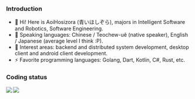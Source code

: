 ### Introduction

+ 👋 Hi! Here is AoiHosizora (青いほしぞら), majors in Intelligent Software and Robotics, Software Engineering.
+ 📝 Speaking languages: Chinese / Teochew-uê (native speaker), English / Japanese (average level I think :P).
+ 🚀 Interest areas: backend and distributed system development, desktop client and android client development.
+ ⚡ Favorite programming languages: Golang, Dart, Kotlin, C#, Rust, etc.

### Coding status

<img align="left" src="https://github-readme-stats.vercel.app/api?username=Aoi-hosizora&count_private=true&show_icons=true&theme=transparent&include_all_commits=true&custom_title=AoiHosizora%27s%20GitHub%20Stats&card_width=450" />
<img align="center" src="https://github-readme-stats.vercel.app/api/top-langs?username=Aoi-hosizora&layout=compact&langs_count=8&theme=transparent&hide=Jupyter%20Notebook&custom_title=AoiHosizora%27s%20Most%20Used%20Languages&card_width=360" />

